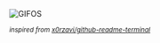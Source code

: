<div align="justify">
<picture>
    <source media="(prefers-color-scheme: dark)" srcset="https://i.ibb.co/Xt62Ttw/output-gif.gif">
    <source media="(prefers-color-scheme: light)" srcset="https://i.ibb.co/Xt62Ttw/output-gif.gif">
    <img alt="GIFOS" src="https://i.ibb.co/Xt62Ttw/output-gif.gif">
</picture>

<sub><i>inspired from [x0rzavi/github-readme-terminal](https://github.com/x0rzavi/github-readme-terminal)</i></sub>

</div>

<!-- Image deletion URL: https://ibb.co/sqcmrqB/b13f8838c410560c3f3f10f7bfa87af4 -->